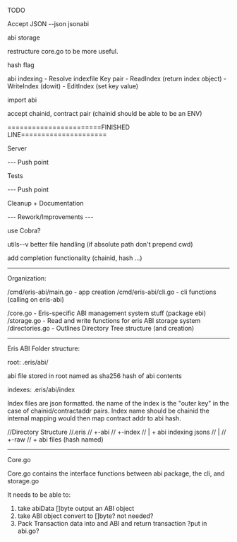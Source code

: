 TODO

Accept JSON --json jsonabi

abi storage

restructure core.go to be more useful.

hash flag

abi indexing
	- Resolve indexfile Key pair
	- ReadIndex (return index object)
	- WriteIndex (dowit)
	- EditIndex (set key value)

import abi

accept chainid, contract pair (chainid should be able to be an ENV)

=======================FINISHED LINE=====================

Server

--- Push point

Tests

--- Push point

Cleanup + Documentation

--- Rework/Improvements ---

use Cobra?

utils--v
better file handling (if absolute path don't prepend cwd)

add completion functionality (chainid, hash ...)


________________________________________________________________
Organization:

/cmd/eris-abi/main.go - app creation
/cmd/eris-abi/cli.go - cli functions (calling on eris-abi)

/core.go - Eris-specific ABI management system stuff (package ebi)
/storage.go - Read and write functions for eris ABI storage system
/directories.go - Outlines Directory Tree structure (and creation)


_______________________________________________________________

Eris ABI Folder structure:

root: .eris/abi/

abi file stored in root named as sha256 hash of abi contents

indexes: .eris/abi/index

Index files are json formatted. the name of the index is the "outer key" in the case of chainid/contractaddr pairs. Index name should be chainid the internal mapping would then map contract addr to abi hash.  

//Directory Structure
//.eris
//   +-abi
//      +-index
//      |    + abi indexing jsons
//      |
//      +-raw
//           + abi files (hash named)

_______________________________________________________________
Core.go

Core.go contains the interface functions between abi package, the cli, and storage.go

It needs to be able to:

1) take abiData []byte output an ABI object
2) take ABI object convert to []byte? not needed?
3) Pack Transaction data into and ABI and return transaction ?put in abi.go?
